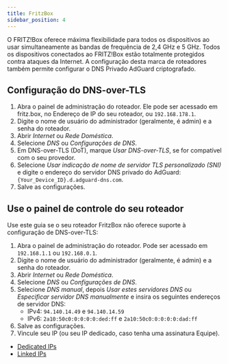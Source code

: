 ```yaml
---
title: FritzBox
sidebar_position: 4
---
```


O FRITZ!Box oferece máxima flexibilidade para todos os dispositivos ao usar simultaneamente as bandas de frequência de 2,4 GHz e 5 GHz. Todos os dispositivos conectados ao FRITZ!Box estão totalmente protegidos contra ataques da Internet. A configuração desta marca de roteadores também permite configurar o DNS Privado AdGuard criptografado.

## Configuração do DNS-over-TLS

1. Abra o painel de administração do roteador. Ele pode ser acessado em fritz.box, no Endereço de IP do seu roteador, ou `192.168.178.1`.
2. Digite o nome de usuário do administrador (geralmente, é admin) e a senha do roteador.
3. Abrir _Internet_ ou _Rede Doméstica_.
4. Selecione _DNS_ ou _Configurações de DNS_.
5. Em DNS-over-TLS (DoT), marque _Usar DNS-over-TLS_, se for compatível com o seu provedor.
6. Selecione _Usar indicação de nome de servidor TLS personalizado (SNI)_ e digite o endereço do servidor DNS privado do AdGuard:  `{Your_Device_ID}.d.adguard-dns.com`.
7. Salve as configurações.

## Use o painel de controle do seu roteador

Use este guia se o seu roteador FritzBox não oferece suporte à configuração de DNS-over-TLS:

1. Abra o painel de administração do roteador. Pode ser acessado em `192.168.1.1` ou `192.168.0.1`.
2. Digite o nome de usuário do administrador (geralmente, é admin) e a senha do roteador.
3. Abrir _Internet_ ou _Rede Doméstica_.
4. Selecione _DNS_ ou _Configurações de DNS_.
5. Selecione _DNS manual_, depois _Usar estes servidores DNS_ ou _Especificar servidor DNS manualmente_ e insira os seguintes endereços de servidor DNS:
    - IPv4: `94.140.14.49` e `94.140.14.59`
    - IPv6: `2a10:50c0:0:0:0:0:ded:ff` e `2a10:50c0:0:0:0:0:dad:ff`
6. Salve as configurações.
7. Vincule seu IP (ou seu IP dedicado, caso tenha uma assinatura Equipe).

 - [Dedicated IPs](/private-dns/connect-devices/other-options/dedicated-ip.md)
 - [Linked IPs](/private-dns/connect-devices/other-options/linked-ip.md)
